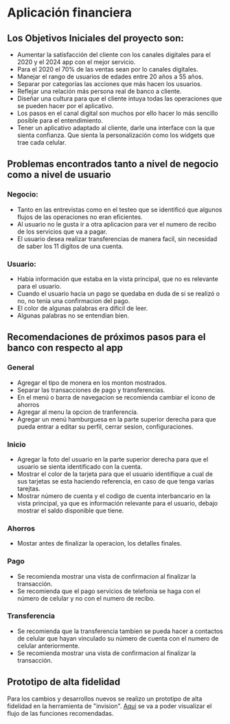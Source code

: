 # Aplicación financiera

## Los Objetivos Iniciales del proyecto son:

- Aumentar la satisfacción del cliente con los canales digitales para el 2020 y el 2024 app con el mejor servicio.
- Para el 2020 el 70% de las ventas sean por lo canales digitales.
- Manejar el rango de usuarios de edades entre 20 años a 55 años.
- Separar por categorías las acciones que más hacen los usuarios.
- Reflejar una relación más persona real de banco a cliente.
- Diseñar una cultura para que el cliente intuya todas las operaciones que se pueden hacer por el aplicativo.
- Los pasos en el canal digital son muchos por ello hacer lo más sencillo posible para el entendimiento.
- Tener un aplicativo adaptado al cliente, darle una interface con la que sienta confianza. Que sienta la personalización como los widgets que trae cada celular.
 
## Problemas encontrados tanto a nivel de negocio como a nivel de usuario
### Negocio:

- Tanto en las entrevistas como en el testeo que se identificó que algunos flujos de las operaciones no eran eficientes. 
- Al usuario no le gusta ir a otra aplicacion para ver el numero de recibo de los servicios que va a pagar.
- El usuario desea realizar transferencias de manera facil, sin necesidad de saber los 11 digitos de una cuenta.

### Usuario:

- Habia información que estaba en la vista principal, que no es relevante para el usuario.
- Cuando el usuario hacia un pago se quedaba en duda de si se realizó o no, no tenia una confirmacion del pago.
- El color de algunas palabras era dificil de leer.
- Algunas palabras no se entendian bien.

## Recomendaciones de próximos pasos para el banco con respecto al app

### General
- Agregar el tipo de monera en los monton mostrados.
- Separar las transacciones de pago y transferencias.
- En el menú o barra de navegacion se recomienda cambiar el ícono de ahorros
- Agregar al menu la opcion de tranferencia.
- Agregar un menú hamburguesa en la parte superior derecha para que pueda entrar a editar su perfil, cerrar sesion, configuraciones.
 
### Inicio

- Agregar la foto del usuario en la parte superior derecha para que el usuario se sienta identificado con la cuenta.
- Mostrar el color de la tarjeta para que el usuario identifique a cual de sus tarjetas se esta haciendo referencia, en caso de que tenga varias tarejtas.
- Mostrar número de cuenta y el codigo de cuenta interbancario en la vista principal, ya que es información relevante para el usuario, debajo mostrar el saldo disponible que tiene.

### Ahorros

- Mostar antes de finalizar la operacion, los detalles finales.


### Pago

- Se recomienda mostrar una vista de confirmacion al finalizar la transacción.
- Se recomienda que el pago servicios de telefonia se haga con el número de celular y no con el numero de recibo.

### Transferencia

- Se recomienda que la transferencia tambien se pueda hacer a contactos de celular que hayan vinculado su número de cuenta con el numero de celular anteriormente.
- Se recomienda mostrar una vista de confirmacion al finalizar la transacción.

## Prototipo de alta fidelidad

Para los cambios y desarrollos nuevos se realizo un prototipo de alta fidelidad en la herramienta de "invision".
[Aqui](https://dahlia.invisionapp.com/public/share/ERWTRVGA4) se va a poder visualizar el flujo de las funciones recomendadas.

